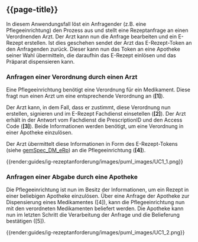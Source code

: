## {{page-title}}

In diesem Anwendungsfall löst ein Anfragender (z.B. eine Pflegeeinrichtung) den Prozess aus und stellt eine Rezeptanfrage an einen Verordnenden Arzt. Der Arzt kann nun die Anfrage bearbeiten und ein E-Rezept erstellen. Ist dies geschehen sendet der Arzt das E-Rezept-Token an den Anfragenden zurück.
Dieser kann nun das Token an eine Apotheke seiner Wahl übermitteln, die daraufhin das E-Rezept einlösen und das Präparat dispensieren kann.


### Anfragen einer Verordnung durch einen Arzt
Eine Pflegeeinrichtung benötigt eine Verordnung für ein Medikament. Diese fragt nun einen Arzt um eine entsprechende Verordnung an (**[1]**).

Der Arzt kann, in dem Fall, dass er zustimmt, diese Verordnung nun erstellen, signieren und im E-Rezept Fachdienst einsetellen (**[2]**). Der Arzt erhält in der Antwort vom Fachdienst die PrescriptionID und den Access Code (**[3]**). Beide Informationen werden benötigt, um eine Verordnung in einer Apotheke einzulösen.

Der Arzt übermittelt diese Informationen in Form des E-Rezept-Tokens (siehe [gemSpec_DM_eRp](https://fachportal.gematik.de/dokumentensuche?tx_gemcharacteristics_productlist%5BformIdentifier%5D=form-2849&tx_gemcharacteristics_productlist%5Btype%5D=ProdT&tx_gemcharacteristics_productlist%5Bproducttype%5D=107&tx_gemcharacteristics_productlist%5Bproducttypeversion%5D=75#c2849)) an die Pflegeeinrichtung (**[4]**).


{{render:guides/ig-rezeptanforderung/images/puml_images/UC1_1.png}}

### Anfragen einer Abgabe durch eine Apotheke

Die Pflegeeinrichtung ist nun im Besitz der Informationen, um ein Rezept in einer beliebigen Apotheke einzulösen. Über eine Anfrage der Apotheke zur Dispensierung eines Medikamentes ([4]), kann die Pflegeeinrichtung nun mit den verordneten Medikamenten beliefert werden.
Die Apotheke kann nun im letzten Schritt die Verarbeitung der Anfrage und die Belieferung bestätigen ([5]).

{{render:guides/ig-rezeptanforderung/images/puml_images/UC1_2.png}}
